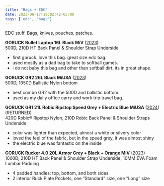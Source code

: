 ```yaml
---
title: "Bags + EDC"
date: 2023-06-17T19:02:42-05:00
tags: ['edc', 'bags']
---
```


EDC stuff. Bags, knives, pouches, patches.

**GORUCK Bullet Laptop 16L Black MiV** ([2023](https://web.archive.org/web/20230315001314/https://www.goruck.com/products/bullet-ruck-laptop))  
500D, 210D HT Back Panel & Shoulder Strap Underside  
- first goruck. love this bag. great size edc bag.
- used mostly as a dad bag to take to softball games.
- i do not baby this bag and other than softball dirt, its in great shape. 

**GORUCK GR2 26L Black MiUSA** ([2023](https://web.archive.org/web/20230215041525/https://www.goruck.com/products/gr2?variant=39317725249636))  
500D, 1050D Ballistic Nylon bottom   
- best combo GR2 with the 500D and ballistic bottom. 
- used as my daily office carry and work trip travel bag.

**GORUCK GR1 21L Robic Ripstop Speed Grey + Electric Blue MiUSA** ([2024](https://www.goruck.com/products/gr1-ripstop-robic%C2%AE-usa?variant=43570499977316)) (RETURNED)  
420D Robic® Ripstop Nylon, 210D Robic Back Panel & Shoulder Straps Underside
- color was lighter than expected, almost a white or silvery color
- loved the feel of the fabric, but in the speed grey, it was almost shiny 
- the electric blue was fantastic on the inside

**GORUCK Rucker 4.0 20L Armor Grey + Black + Orange MiV** ([2023](https://web.archive.org/web/20231107032230/https://www.goruck.com/products/rucker?variant=42378557096036))  
1000D, 210D HT Back Panel & Shoulder Strap Underside, 10MM EVA Foam Lumbar Padding
- 4 padded handles: top, bottom, and both sides
- 2 interior Ruck Plate Pockets, one “Standard” size, one “Long” size